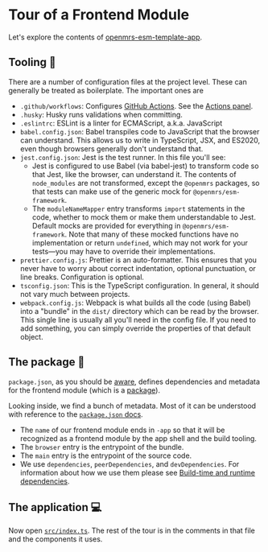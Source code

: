 # Tour of a Frontend Module

Let's explore the contents of
[openmrs-esm-template-app](https://github.com/openmrs/openmrs-esm-template-app).

## Tooling 🧰

There are a number of configuration files at the project level. These
can generally be treated as boilerplate. The important ones are

- `.github/workflows`: Configures [GitHub Actions](https://docs.github.com/en/actions).
  See the [Actions panel](https://github.com/openmrs/openmrs-esm-template-app/actions).
- `.husky`: Husky runs validations when committing.
- `.eslintrc`: ESLint is a linter for ECMAScript, a.k.a. JavaScript
- `babel.config.json`: Babel transpiles code to JavaScript that the browser can understand.
  This allows us to write in TypeScript, JSX, and ES2020, even though browsers
  generally don't understand that.
- `jest.config.json`: Jest is the test runner. In this file you'll see:
  - Jest is configured to use Babel (via babel-jest) to transform code so that Jest, like the
    browser, can understand it. The contents of `node_modules` are not transformed,
    except the `@openmrs` packages, so that tests can make use of the generic mock
    for `@openmrs/esm-framework`.
  - The `moduleNameMapper` entry transforms `import`
    statements in the code, whether to mock them or make them understandable to Jest.
    Default mocks are provided for everything in `@openmrs/esm-framework`. Note that many
    of these mocked functions have no implementation or return `undefined`, which may
    not work for your tests—you may have to override their implementations.
- `prettier.config.js`: Prettier is an auto-formatter. This ensures that you never have
  to worry about correct indentation, optional punctuation, or line breaks. Configuration
  is optional.
- `tsconfig.json`: This is the TypeScript configuration. In general, it should not
  vary much between projects.
- `webpack.config.js`: Webpack is what builds all the code (using Babel) into
  a "bundle" in the `dist/` directory which can be read by the browser. This single
  line is usually all you'll need in the config file. If you need to add something,
  you can simply override the properties of that default object.

## The package 📂

`package.json`, as you should be [aware](./prerequisites.md), defines dependencies and
metadata for the frontend module (which is a
[package](https://docs.npmjs.com/about-packages-and-modules)).

Looking inside, we find a bunch of metadata. Most of it can be understood with reference
to the [`package.json` docs](https://docs.npmjs.com/cli/v7/configuring-npm/package-json).
- The `name` of our frontend module ends in `-app` so that it will be recognized as a frontend module
  by the app shell and the build tooling.
- The `browser` entry is the entrypoint of the bundle.
- The `main` entry is the entrypoint of the source code.
- We use `dependencies`, `peerDependencies`, and `devDependencies`. For information
  about how we use them please see [Build-time and runtime dependencies](../main/deps.md).

## The application 💻

Now open
[`src/index.ts`](https://github.com/openmrs/openmrs-esm-template-app/blob/master/src/index.ts).
The rest of the tour is in the comments in that file and the components
it uses.
